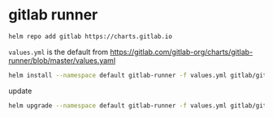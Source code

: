 # gitlab runner

```bash
helm repo add gitlab https://charts.gitlab.io
```

`values.yml` is the default from
https://gitlab.com/gitlab-org/charts/gitlab-runner/blob/master/values.yaml

```bash
helm install --namespace default gitlab-runner -f values.yml gitlab/gitlab-runner
```

update

```bash
helm upgrade --namespace default gitlab-runner -f values.yml gitlab/gitlab-runner 
```
